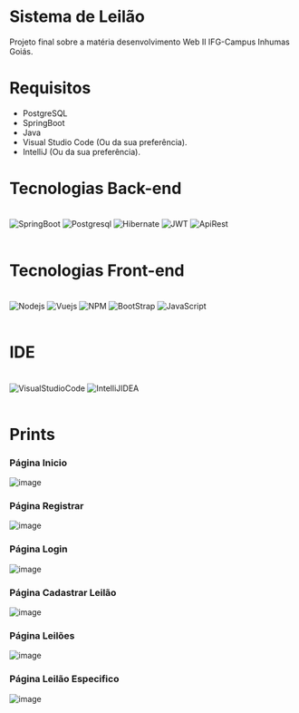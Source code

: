 # Sistema de Leilão
Projeto final sobre a matéria desenvolvimento Web II IFG-Campus Inhumas Goiás.

# Requisitos
- PostgreSQL
- SpringBoot
- Java
- Visual Studio Code (Ou da sua preferência).
- IntelliJ  (Ou da sua preferência).

# Tecnologias Back-end

<div style="display: inline_block"><br/>
    <img align="center" alt="SpringBoot" src="https://img.shields.io/badge/Spring_Boot-F2F4F9?style=for-the-badge&logo=spring-boot" />
    <img align="center" alt="Postgresql" src="https://img.shields.io/badge/PostgreSQL-316192?style=for-the-badge&logo=postgresql&logoColor=white" />
    <img align="center" alt="Hibernate" src="https://img.shields.io/badge/Hibernate-59666C?style=for-the-badge&logo=Hibernate&logoColor=white" />
    <img align="center" alt="JWT" src="https://img.shields.io/badge/JWT-000000?style=for-the-badge&logo=JSON%20web%20tokens&logoColor=white" />
    <img align="center" alt="ApiRest" src="https://img.shields.io/badge/API%20REST-B50BEC?style=for-the-badge&logo=apirest&logoColor=white" />
</div><br/>

# Tecnologias Front-end

<div style="display: inline_block"><br/>
    <img align="center" alt="Nodejs" src="https://img.shields.io/badge/Node.js-43853D?style=for-the-badge&logo=node.js&logoColor=white" />
    <img align="center" alt="Vuejs" src="https://img.shields.io/badge/Vue.js-35495E?style=for-the-badge&logo=vuedotjs&logoColor=4FC08D" />
    <img align="center" alt="NPM" src="https://img.shields.io/badge/npm-CB3837?style=for-the-badge&logo=npm&logoColor=white" />
    <img align="center" alt="BootStrap" src="https://img.shields.io/badge/Bootstrap-563D7C?style=for-the-badge&logo=bootstrap&logoColor=white" />
    <img align="center" alt="JavaScript" src="https://img.shields.io/badge/JavaScript-F7DF1E?style=for-the-badge&logo=javascript&logoColor=black" />
</div><br/>

# IDE

<div style="display: inline_block"><br/>
    <img align="center" alt="VisualStudioCode" src="https://img.shields.io/badge/Visual_Studio_Code-0078D4?style=for-the-badge&logo=visual%20studio%20code&logoColor=white" />
    <img align="center" alt="IntelliJIDEA" src="https://img.shields.io/badge/IntelliJIDEA-000000.svg?style=for-the-badge&logo=intellij-idea&logoColor=white" />
</div><br/>

# Prints
### Página Inicio
![image](https://user-images.githubusercontent.com/60077995/151465660-7c53b840-af84-4c10-a24a-f1e1a7027308.png)
### Página Registrar
![image](https://user-images.githubusercontent.com/60077995/151465713-eaba0407-3ee2-4be5-8011-68eb1d140ab9.png)
### Página Login
![image](https://user-images.githubusercontent.com/60077995/151465693-900462bb-3bb8-4e52-ad8a-7fccba809da5.png)
### Página Cadastrar Leilão
![image](https://user-images.githubusercontent.com/60077995/151465602-d2be8491-0650-4c50-84bf-0f1c12c1f202.png)
### Página Leilões
![image](https://user-images.githubusercontent.com/60077995/151465576-2ae48420-9e4f-4288-8304-7ccc0e8dd8b4.png)
### Página Leilão Especifico
![image](https://user-images.githubusercontent.com/60077995/151465813-30d5e85e-d0e3-4383-b392-c8fc696f9641.png)
